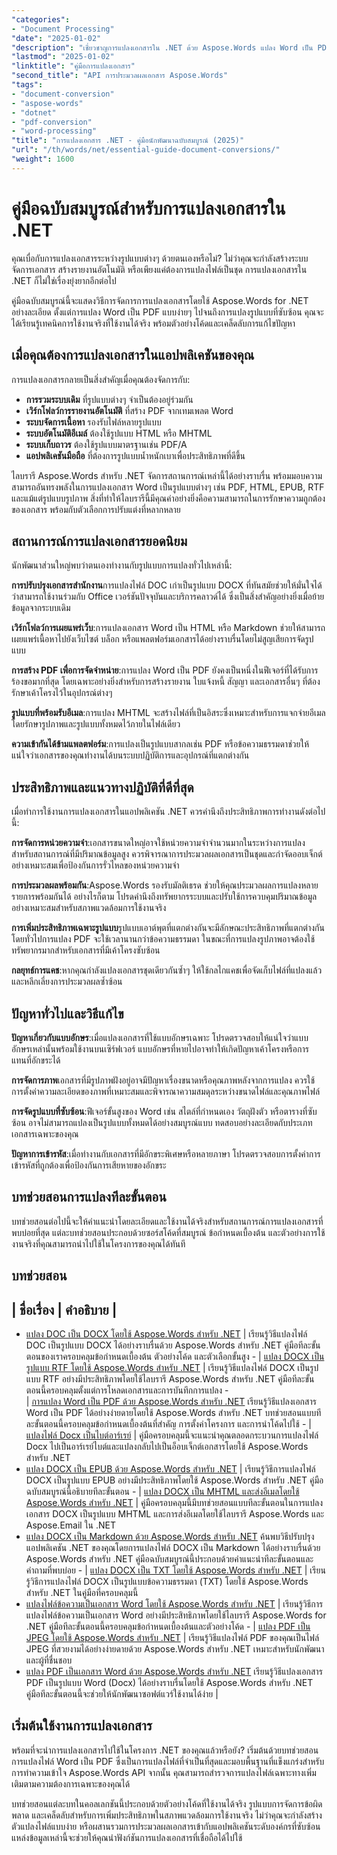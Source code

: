 ```yaml
---
"categories":
- "Document Processing"
"date": "2025-01-02"
"description": "เชี่ยวชาญการแปลงเอกสารใน .NET ด้วย Aspose.Words แปลง Word เป็น PDF, DOCX เป็น HTML และอื่นๆ อีกมากมาย พร้อมบทช่วยสอนแบบทีละขั้นตอนและตัวอย่างการใช้งานจริงสำหรับนักพัฒนา"
"lastmod": "2025-01-02"
"linktitle": "คู่มือการแปลงเอกสาร"
"second_title": "API การประมวลผลเอกสาร Aspose.Words"
"tags":
- "document-conversion"
- "aspose-words"
- "dotnet"
- "pdf-conversion"
- "word-processing"
"title": "การแปลงเอกสาร .NET - คู่มือนักพัฒนาฉบับสมบูรณ์ (2025)"
"url": "/th/words/net/essential-guide-document-conversions/"
"weight": 1600
---
```


# คู่มือฉบับสมบูรณ์สำหรับการแปลงเอกสารใน .NET

คุณเบื่อกับการแปลงเอกสารระหว่างรูปแบบต่างๆ ด้วยตนเองหรือไม่? ไม่ว่าคุณจะกำลังสร้างระบบจัดการเอกสาร สร้างรายงานอัตโนมัติ หรือเพียงแค่ต้องการแปลงไฟล์เป็นชุด การแปลงเอกสารใน .NET ก็ไม่ใช่เรื่องยุ่งยากอีกต่อไป

คู่มือฉบับสมบูรณ์นี้จะแสดงวิธีการจัดการการแปลงเอกสารโดยใช้ Aspose.Words for .NET อย่างละเอียด ตั้งแต่การแปลง Word เป็น PDF แบบง่ายๆ ไปจนถึงการแปลงรูปแบบที่ซับซ้อน คุณจะได้เรียนรู้เทคนิคการใช้งานจริงที่ใช้งานได้จริง พร้อมตัวอย่างโค้ดและเคล็ดลับการแก้ไขปัญหา

## เมื่อคุณต้องการแปลงเอกสารในแอปพลิเคชันของคุณ

การแปลงเอกสารกลายเป็นสิ่งสำคัญเมื่อคุณต้องจัดการกับ:

- **การรวมระบบเดิม** ที่รูปแบบต่างๆ จำเป็นต้องอยู่ร่วมกัน
- **เวิร์กโฟลว์การรายงานอัตโนมัติ** ที่สร้าง PDF จากเทมเพลต Word  
- **ระบบจัดการเนื้อหา** รองรับไฟล์หลายรูปแบบ
- **ระบบอัตโนมัติอีเมล์** ต้องใช้รูปแบบ HTML หรือ MHTML
- **ระบบเก็บถาวร** ต้องใช้รูปแบบมาตรฐานเช่น PDF/A
- **แอปพลิเคชันมือถือ** ที่ต้องการรูปแบบน้ำหนักเบาเพื่อประสิทธิภาพที่ดีขึ้น

ไลบรารี Aspose.Words สำหรับ .NET จัดการสถานการณ์เหล่านี้ได้อย่างราบรื่น พร้อมมอบความสามารถอันทรงพลังในการแปลงเอกสาร Word เป็นรูปแบบต่างๆ เช่น PDF, HTML, EPUB, RTF และแม้แต่รูปแบบรูปภาพ สิ่งที่ทำให้ไลบรารีนี้มีคุณค่าอย่างยิ่งคือความสามารถในการรักษาความถูกต้องของเอกสาร พร้อมกับตัวเลือกการปรับแต่งที่หลากหลาย

## สถานการณ์การแปลงเอกสารยอดนิยม

นักพัฒนาส่วนใหญ่พบว่าตนเองทำงานกับรูปแบบการแปลงทั่วไปเหล่านี้:

**การปรับปรุงเอกสารสำนักงาน**การแปลงไฟล์ DOC เก่าเป็นรูปแบบ DOCX ที่ทันสมัยช่วยให้มั่นใจได้ว่าสามารถใช้งานร่วมกับ Office เวอร์ชันปัจจุบันและบริการคลาวด์ได้ ซึ่งเป็นสิ่งสำคัญอย่างยิ่งเมื่อย้ายข้อมูลจากระบบเดิม

**เวิร์กโฟลว์การเผยแพร่เว็บ**:การแปลงเอกสาร Word เป็น HTML หรือ Markdown ช่วยให้สามารถเผยแพร่เนื้อหาไปยังเว็บไซต์ บล็อก หรือแพลตฟอร์มเอกสารได้อย่างราบรื่นโดยไม่สูญเสียการจัดรูปแบบ

**การสร้าง PDF เพื่อการจัดจำหน่าย**:การแปลง Word เป็น PDF ยังคงเป็นหนึ่งในฟีเจอร์ที่ได้รับการร้องขอมากที่สุด โดยเฉพาะอย่างยิ่งสำหรับการสร้างรายงาน ใบแจ้งหนี้ สัญญา และเอกสารอื่นๆ ที่ต้องรักษาเค้าโครงไว้ในอุปกรณ์ต่างๆ

**รูปแบบที่พร้อมรับอีเมล**:การแปลง MHTML จะสร้างไฟล์ที่เป็นอิสระซึ่งเหมาะสำหรับการแจกจ่ายอีเมลโดยรักษารูปภาพและรูปแบบทั้งหมดไว้ภายในไฟล์เดียว

**ความเข้ากันได้ข้ามแพลตฟอร์ม**:การแปลงเป็นรูปแบบสากลเช่น PDF หรือข้อความธรรมดาช่วยให้แน่ใจว่าเอกสารของคุณทำงานได้บนระบบปฏิบัติการและอุปกรณ์ที่แตกต่างกัน

## ประสิทธิภาพและแนวทางปฏิบัติที่ดีที่สุด

เมื่อทำการใช้งานการแปลงเอกสารในแอปพลิเคชัน .NET ควรคำนึงถึงประสิทธิภาพการทำงานดังต่อไปนี้:

**การจัดการหน่วยความจำ**:เอกสารขนาดใหญ่อาจใช้หน่วยความจำจำนวนมากในระหว่างการแปลง สำหรับสถานการณ์ที่มีปริมาณข้อมูลสูง ควรพิจารณาการประมวลผลเอกสารเป็นชุดและกำจัดออบเจ็กต์อย่างเหมาะสมเพื่อป้องกันการรั่วไหลของหน่วยความจำ

**การประมวลผลพร้อมกัน**:Aspose.Words รองรับมัลติเธรด ช่วยให้คุณประมวลผลการแปลงหลายรายการพร้อมกันได้ อย่างไรก็ตาม โปรดคำนึงถึงทรัพยากรระบบและปรับใช้การควบคุมปริมาณข้อมูลอย่างเหมาะสมสำหรับสภาพแวดล้อมการใช้งานจริง

**การเพิ่มประสิทธิภาพเฉพาะรูปแบบ**รูปแบบเอาต์พุตที่แตกต่างกันจะมีลักษณะประสิทธิภาพที่แตกต่างกัน โดยทั่วไปการแปลง PDF จะใช้เวลานานกว่าข้อความธรรมดา ในขณะที่การแปลงรูปภาพอาจต้องใช้ทรัพยากรมากสำหรับเอกสารที่มีเค้าโครงซับซ้อน

**กลยุทธ์การแคช**:หากคุณกำลังแปลงเอกสารชุดเดียวกันซ้ำๆ ให้ใช้กลไกแคชเพื่อจัดเก็บไฟล์ที่แปลงแล้วและหลีกเลี่ยงการประมวลผลซ้ำซ้อน

## ปัญหาทั่วไปและวิธีแก้ไข

**ปัญหาเกี่ยวกับแบบอักษร**:เมื่อแปลงเอกสารที่ใช้แบบอักษรเฉพาะ โปรดตรวจสอบให้แน่ใจว่าแบบอักษรเหล่านั้นพร้อมใช้งานบนเซิร์ฟเวอร์ แบบอักษรที่หายไปอาจทำให้เกิดปัญหาเค้าโครงหรือการแทนที่อักขระได้

**การจัดการภาพ**เอกสารที่มีรูปภาพฝังอยู่อาจมีปัญหาเรื่องขนาดหรือคุณภาพหลังจากการแปลง ควรใช้การตั้งค่าความละเอียดของภาพที่เหมาะสมและพิจารณาความสมดุลระหว่างขนาดไฟล์และคุณภาพไฟล์

**การจัดรูปแบบที่ซับซ้อน**:ฟีเจอร์ขั้นสูงของ Word เช่น สไตล์ที่กำหนดเอง วัตถุฝังตัว หรือตารางที่ซับซ้อน อาจไม่สามารถแปลงเป็นรูปแบบทั้งหมดได้อย่างสมบูรณ์แบบ ทดสอบอย่างละเอียดกับประเภทเอกสารเฉพาะของคุณ

**ปัญหาการเข้ารหัส**:เมื่อทำงานกับเอกสารที่มีอักขระพิเศษหรือหลายภาษา โปรดตรวจสอบการตั้งค่าการเข้ารหัสที่ถูกต้องเพื่อป้องกันการเสียหายของอักขระ

## บทช่วยสอนการแปลงทีละขั้นตอน

บทช่วยสอนต่อไปนี้จะให้คำแนะนำโดยละเอียดและใช้งานได้จริงสำหรับสถานการณ์การแปลงเอกสารที่พบบ่อยที่สุด แต่ละบทช่วยสอนประกอบด้วยซอร์สโค้ดที่สมบูรณ์ ข้อกำหนดเบื้องต้น และตัวอย่างการใช้งานจริงที่คุณสามารถนำไปใช้ในโครงการของคุณได้ทันที

## บทช่วยสอน
| ชื่อเรื่อง | คำอธิบาย |
-
- [แปลง DOC เป็น DOCX โดยใช้ Aspose.Words สำหรับ .NET](./convert-doc-to-docx/) | เรียนรู้วิธีแปลงไฟล์ DOC เป็นรูปแบบ DOCX ได้อย่างราบรื่นด้วย Aspose.Words สำหรับ .NET คู่มือทีละขั้นตอนของเราครอบคลุมข้อกำหนดเบื้องต้น ตัวอย่างโค้ด และตัวเลือกขั้นสูง -
| [แปลง DOCX เป็นรูปแบบ RTF โดยใช้ Aspose.Words สำหรับ .NET](./convert-docx-to-rtf/) | เรียนรู้วิธีแปลงไฟล์ DOCX เป็นรูปแบบ RTF อย่างมีประสิทธิภาพโดยใช้ไลบรารี Aspose.Words สำหรับ .NET คู่มือทีละขั้นตอนนี้ครอบคลุมตั้งแต่การโหลดเอกสารและการบันทึกการแปลง -  
| [การแปลง Word เป็น PDF ด้วย Aspose.Words สำหรับ .NET](./convert-word-to-pdf/) เรียนรู้วิธีแปลงเอกสาร Word เป็น PDF ได้อย่างง่ายดายโดยใช้ Aspose.Words สำหรับ .NET บทช่วยสอนแบบทีละขั้นตอนนี้ครอบคลุมข้อกำหนดเบื้องต้นที่สำคัญ การตั้งค่าโครงการ และการนำโค้ดไปใช้ - 
| [แปลงไฟล์ Docx เป็นไบต์อาร์เรย์](./convert-docx-to-byte-arrays/) | คู่มือครอบคลุมนี้จะแนะนำคุณตลอดกระบวนการแปลงไฟล์ Docx ไปเป็นอาร์เรย์ไบต์และแปลงกลับไปเป็นอ็อบเจ็กต์เอกสารโดยใช้ Aspose.Words สำหรับ .NET  
- [แปลง DOCX เป็น EPUB ด้วย Aspose.Words สำหรับ .NET](./convert-docx-to-epub/) | เรียนรู้วิธีการแปลงไฟล์ DOCX เป็นรูปแบบ EPUB อย่างมีประสิทธิภาพโดยใช้ Aspose.Words สำหรับ .NET คู่มือฉบับสมบูรณ์นี้อธิบายทีละขั้นตอน -
| [แปลง DOCX เป็น MHTML และส่งอีเมลโดยใช้ Aspose.Words สำหรับ .NET](./convert-docx-to-mhtml-send-email/) | คู่มือครอบคลุมนี้มีบทช่วยสอนแบบทีละขั้นตอนในการแปลงเอกสาร DOCX เป็นรูปแบบ MHTML และการส่งอีเมลโดยใช้ไลบรารี Aspose.Words และ Aspose.Email ใน .NET
- [แปลง DOCX เป็น Markdown ด้วย Aspose.Words สำหรับ .NET](./convert-docx-to-markdown/) ค้นพบวิธีปรับปรุงแอปพลิเคชัน .NET ของคุณโดยการแปลงไฟล์ DOCX เป็น Markdown ได้อย่างราบรื่นด้วย Aspose.Words สำหรับ .NET คู่มือฉบับสมบูรณ์นี้ประกอบด้วยคำแนะนำทีละขั้นตอนและคำถามที่พบบ่อย -
| [แปลง DOCX เป็น TXT โดยใช้ Aspose.Words สำหรับ .NET](./convert-docx-to-txt/) | เรียนรู้วิธีการแปลงไฟล์ DOCX เป็นรูปแบบข้อความธรรมดา (TXT) โดยใช้ Aspose.Words สำหรับ .NET ในคู่มือที่ครอบคลุมนี้
- [แปลงไฟล์ข้อความเป็นเอกสาร Word โดยใช้ Aspose.Words สำหรับ .NET](./convert-text-files-to-word-documents/) | เรียนรู้วิธีการแปลงไฟล์ข้อความเป็นเอกสาร Word อย่างมีประสิทธิภาพโดยใช้ไลบรารี Aspose.Words for .NET คู่มือทีละขั้นตอนนี้ครอบคลุมข้อกำหนดเบื้องต้นและตัวอย่างโค้ด - 
| [แปลง PDF เป็น JPEG โดยใช้ Aspose.Words สำหรับ .NET](./convert-pdf-to-jpeg/) | เรียนรู้วิธีแปลงไฟล์ PDF ของคุณเป็นไฟล์ JPEG ที่สวยงามได้อย่างง่ายดายด้วย Aspose.Words สำหรับ .NET เหมาะสำหรับนักพัฒนาและผู้ที่ชื่นชอบ
- [แปลง PDF เป็นเอกสาร Word ด้วย Aspose.Words สำหรับ .NET](./convert-pdf-to-word/) เรียนรู้วิธีแปลงเอกสาร PDF เป็นรูปแบบ Word (Docx) ได้อย่างราบรื่นโดยใช้ Aspose.Words สำหรับ .NET คู่มือทีละขั้นตอนนี้จะช่วยให้นักพัฒนาซอฟต์แวร์ใช้งานได้ง่าย |

## เริ่มต้นใช้งานการแปลงเอกสาร

พร้อมที่จะนำการแปลงเอกสารไปใช้ในโครงการ .NET ของคุณแล้วหรือยัง? เริ่มต้นด้วยบทช่วยสอนการแปลงไฟล์ Word เป็น PDF ซึ่งเป็นการแปลงไฟล์ที่จำเป็นที่สุดและมอบพื้นฐานที่แข็งแกร่งสำหรับการทำความเข้าใจ Aspose.Words API จากนั้น คุณสามารถสำรวจการแปลงไฟล์เฉพาะทางเพิ่มเติมตามความต้องการเฉพาะของคุณได้

บทช่วยสอนแต่ละบทในคอลเลกชันนี้ประกอบด้วยตัวอย่างโค้ดที่ใช้งานได้จริง รูปแบบการจัดการข้อผิดพลาด และเคล็ดลับสำหรับการเพิ่มประสิทธิภาพในสภาพแวดล้อมการใช้งานจริง ไม่ว่าคุณจะกำลังสร้างตัวแปลงไฟล์แบบง่าย หรือผสานรวมการประมวลผลเอกสารเข้ากับแอปพลิเคชันระดับองค์กรที่ซับซ้อน แหล่งข้อมูลเหล่านี้จะช่วยให้คุณนำฟังก์ชันการแปลงเอกสารที่เชื่อถือได้ไปใช้